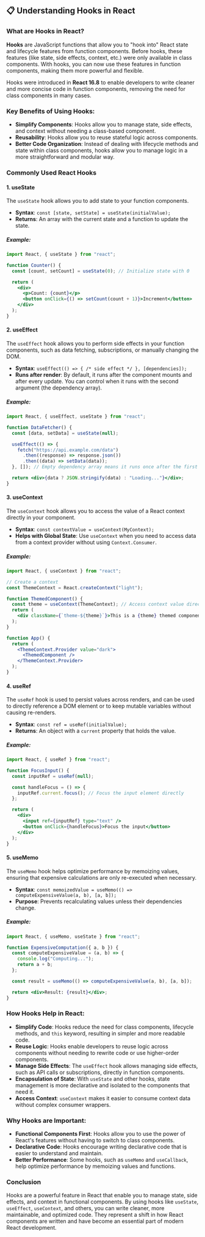 ## 📋 Understanding Hooks in React

### What are Hooks in React?

**Hooks** are JavaScript functions that allow you to "hook into" React state and lifecycle features from function components. Before hooks, these features (like state, side effects, context, etc.) were only available in class components. With hooks, you can now use these features in function components, making them more powerful and flexible.

Hooks were introduced in **React 16.8** to enable developers to write cleaner and more concise code in function components, removing the need for class components in many cases.

### Key Benefits of Using Hooks:

- **Simplify Components**: Hooks allow you to manage state, side effects, and context without needing a class-based component.
- **Reusability**: Hooks allow you to reuse stateful logic across components.
- **Better Code Organization**: Instead of dealing with lifecycle methods and state within class components, hooks allow you to manage logic in a more straightforward and modular way.

### Commonly Used React Hooks

#### 1. **useState**

The `useState` hook allows you to add state to your function components.

- **Syntax**: `const [state, setState] = useState(initialValue);`
- **Returns**: An array with the current state and a function to update the state.

##### Example:

```jsx
import React, { useState } from "react";

function Counter() {
  const [count, setCount] = useState(0); // Initialize state with 0

  return (
    <div>
      <p>Count: {count}</p>
      <button onClick={() => setCount(count + 1)}>Increment</button>
    </div>
  );
}
```

#### 2. **useEffect**

The `useEffect` hook allows you to perform side effects in your function components, such as data fetching, subscriptions, or manually changing the DOM.

- **Syntax**: `useEffect(() => { /* side effect */ }, [dependencies]);`
- **Runs after render**: By default, it runs after the component mounts and after every update. You can control when it runs with the second argument (the dependency array).

##### Example:

```jsx
import React, { useEffect, useState } from "react";

function DataFetcher() {
  const [data, setData] = useState(null);

  useEffect(() => {
    fetch("https://api.example.com/data")
      .then((response) => response.json())
      .then((data) => setData(data));
  }, []); // Empty dependency array means it runs once after the first render

  return <div>{data ? JSON.stringify(data) : "Loading..."}</div>;
}
```

#### 3. **useContext**

The `useContext` hook allows you to access the value of a React context directly in your component.

- **Syntax**: `const contextValue = useContext(MyContext);`
- **Helps with Global State**: Use `useContext` when you need to access data from a context provider without using `Context.Consumer`.

##### Example:

```jsx
import React, { useContext } from "react";

// Create a context
const ThemeContext = React.createContext("light");

function ThemedComponent() {
  const theme = useContext(ThemeContext); // Access context value directly
  return (
    <div className={`theme-${theme}`}>This is a {theme} themed component</div>
  );
}

function App() {
  return (
    <ThemeContext.Provider value="dark">
      <ThemedComponent />
    </ThemeContext.Provider>
  );
}
```

#### 4. **useRef**

The `useRef` hook is used to persist values across renders, and can be used to directly reference a DOM element or to keep mutable variables without causing re-renders.

- **Syntax**: `const ref = useRef(initialValue);`
- **Returns**: An object with a `current` property that holds the value.

##### Example:

```jsx
import React, { useRef } from "react";

function FocusInput() {
  const inputRef = useRef(null);

  const handleFocus = () => {
    inputRef.current.focus(); // Focus the input element directly
  };

  return (
    <div>
      <input ref={inputRef} type="text" />
      <button onClick={handleFocus}>Focus the input</button>
    </div>
  );
}
```

#### 5. **useMemo**

The `useMemo` hook helps optimize performance by memoizing values, ensuring that expensive calculations are only re-executed when necessary.

- **Syntax**: `const memoizedValue = useMemo(() => computeExpensiveValue(a, b), [a, b]);`
- **Purpose**: Prevents recalculating values unless their dependencies change.

##### Example:

```jsx
import React, { useMemo, useState } from "react";

function ExpensiveComputation({ a, b }) {
  const computeExpensiveValue = (a, b) => {
    console.log("Computing...");
    return a + b;
  };

  const result = useMemo(() => computeExpensiveValue(a, b), [a, b]);

  return <div>Result: {result}</div>;
}
```

### How Hooks Help in React:

- **Simplify Code**: Hooks reduce the need for class components, lifecycle methods, and `this` keyword, resulting in simpler and more readable code.
- **Reuse Logic**: Hooks enable developers to reuse logic across components without needing to rewrite code or use higher-order components.
- **Manage Side Effects**: The `useEffect` hook allows managing side effects, such as API calls or subscriptions, directly in function components.
- **Encapsulation of State**: With `useState` and other hooks, state management is more declarative and isolated to the components that need it.
- **Access Context**: `useContext` makes it easier to consume context data without complex consumer wrappers.

### Why Hooks are Important:

- **Functional Components First**: Hooks allow you to use the power of React's features without having to switch to class components.
- **Declarative Code**: Hooks encourage writing declarative code that is easier to understand and maintain.
- **Better Performance**: Some hooks, such as `useMemo` and `useCallback`, help optimize performance by memoizing values and functions.

### Conclusion

Hooks are a powerful feature in React that enable you to manage state, side effects, and context in functional components. By using hooks like `useState`, `useEffect`, `useContext`, and others, you can write cleaner, more maintainable, and optimized code. They represent a shift in how React components are written and have become an essential part of modern React development.
